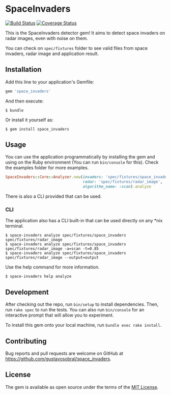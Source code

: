 # SpaceInvaders

[![Build Status](https://travis-ci.org/gustavosobral/space_invaders.svg?branch=master)](https://travis-ci.org/gustavosobral/space_invaders) [![Coverage Status](https://coveralls.io/repos/github/gustavosobral/space_invaders/badge.svg?branch=master)](https://coveralls.io/github/gustavosobral/space_invaders?branch=master)

This is the SpaceInvaders detector gem! It aims to detect space invaders on radar images, even with noise on them. 

You can check on `spec/fixtures` folder to see valid files from space invaders, radar image and application result.

## Installation

Add this line to your application's Gemfile:

```ruby
gem 'space_invaders'
```

And then execute:

    $ bundle

Or install it yourself as:

    $ gem install space_invaders

## Usage

You can use the application programmatically by installing the gem and using on the Ruby environment (You can run `bin/console` for this). Check the examples folder for more examples.

```ruby
SpaceInvaders::Core::Analyzer.new(invaders: 'spec/fixtures/space_invaders',
                                  radar: 'spec/fixtures/radar_image',
                                  algorithm_name: :scan).analyze
```

There is also a CLI provided that can be used.

### CLI

The application also has a CLI built-in that can be used directly on any *nix terminal. 

```
$ space-invaders analyze spec/fixtures/space_invaders spec/fixtures/radar_image
$ space-invaders analyze spec/fixtures/space_invaders spec/fixtures/radar_image -a=scan -t=0.85
$ space-invaders analyze spec/fixtures/space_invaders spec/fixtures/radar_image --output=output
```

Use the help command for more information.

```
$ space-invaders help analyze
```

## Development

After checking out the repo, run `bin/setup` to install dependencies. Then, run `rake spec` to run the tests. You can also run `bin/console` for an interactive prompt that will allow you to experiment.

To install this gem onto your local machine, run `bundle exec rake install`.

## Contributing

Bug reports and pull requests are welcome on GitHub at https://github.com/gustavosobral/space_invaders.


## License

The gem is available as open source under the terms of the [MIT License](http://opensource.org/licenses/MIT).

